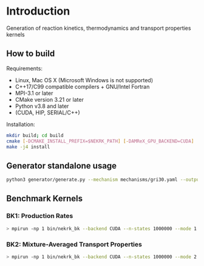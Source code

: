 # Introduction
Generation of reaction kinetics, thermodynamics and transport properties kernels

## How to build

Requirements:
* Linux, Mac OS X (Microsoft Windows is not supported)
* C++17/C99 compatible compilers + GNU/Intel Fortran
* MPI-3.1 or later
* CMake version 3.21 or later
* Python v3.8 and later
* (CUDA, HIP, SERIAL/C++)

Installation:

```sh
mkdir build; cd build
cmake [-DCMAKE_INSTALL_PREFIX=$NEKRK_PATH] [-DAMReX_GPU_BACKEND=CUDA] ..
make -j4 install
```
## Generator standalone usage 

```sh
python3 generator/generate.py --mechanism mechanisms/gri30.yaml --output out/mechanisms/gri
```

## Benchmark Kernels

### BK1: Production Rates

```sh
> mpirun -np 1 bin/nekrk_bk --backend CUDA --n-states 1000000 --mode 1 --yaml-file mechanisms/gri30.yaml
```

### BK2: Mixture-Averaged Transport Properties

```sh
> mpirun -np 1 bin/nekrk_bk --backend CUDA --n-states 1000000 --mode 2  --yaml-file mechanisms/gri30.yaml
```
